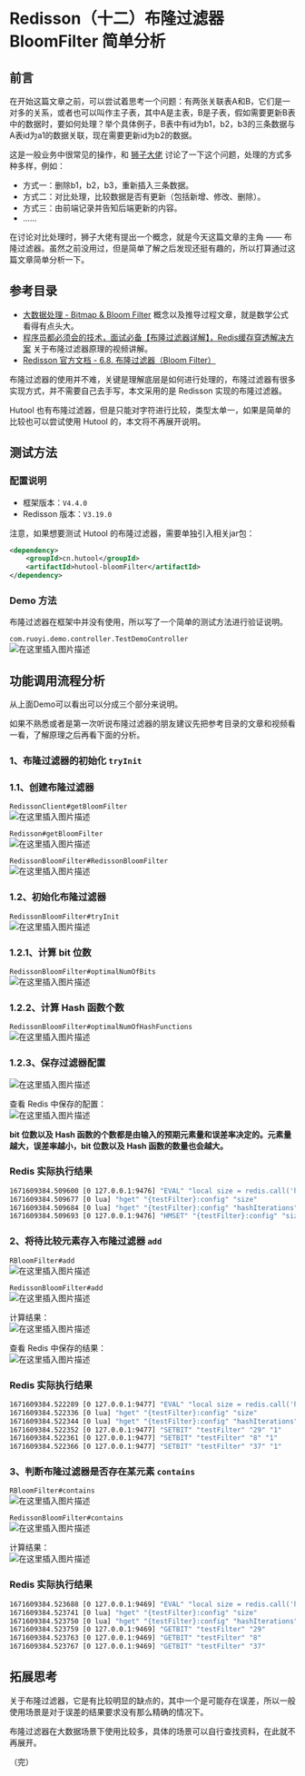 # Redisson（十二）布隆过滤器 BloomFilter 简单分析

## 前言
在开始这篇文章之前，可以尝试着思考一个问题：有两张关联表A和B，它们是一对多的关系，或者也可以叫作主子表，其中A是主表，B是子表，假如需要更新B表中的数据时，要如何处理？举个具体例子，B表中有id为b1，b2，b3的三条数据与A表id为a1的数据关联，现在需要更新id为b2的数据。

这是一般业务中很常见的操作，和 [狮子大佬](https://blog.csdn.net/weixin_40461281?type=blog) 讨论了一下这个问题，处理的方式多种多样，例如：

- 方式一：删除b1，b2，b3，重新插入三条数据。
- 方式二：对比处理，比较数据是否有更新（包括新增、修改、删除）。
- 方式三：由前端记录并告知后端更新的内容。
- ……

在讨论对比处理时，狮子大佬有提出一个概念，就是今天这篇文章的主角 —— 布隆过滤器。虽然之前没用过，但是简单了解之后发现还挺有趣的，所以打算通过这篇文章简单分析一下。

## 参考目录
- [大数据处理 - Bitmap & Bloom Filter](https://pdai.tech/md/algorithm/alg-domain-bigdata-bloom-filter.html)
  概念以及推导过程文章，就是数学公式看得有点头大。
- [程序员都必须会的技术，面试必备【布隆过滤器详解】，Redis缓存穿透解决方案](https://www.bilibili.com/video/BV1zK4y1h7pA/?from=search&seid=14763921415889895354&spm_id_from=333.337.0.0&vd_source=dca8759c991b506f3d448d193ec9c4ca)
  关于布隆过滤器原理的视频讲解。
- [Redisson 官方文档 - 6.8. 布隆过滤器（Bloom Filter）](https://github.com/redisson/redisson/wiki/6.-%E5%88%86%E5%B8%83%E5%BC%8F%E5%AF%B9%E8%B1%A1#68-%E5%B8%83%E9%9A%86%E8%BF%87%E6%BB%A4%E5%99%A8bloom-filter)

布隆过滤器的使用并不难，关键是理解底层是如何进行处理的，布隆过滤器有很多实现方式，并不需要自己去手写，本文采用的是 Redisson 实现的布隆过滤器。

Hutool 也有布隆过滤器，但是只能对字符进行比较，类型太单一，如果是简单的比较也可以尝试使用 Hutool 的，本文将不再展开说明。

## 测试方法
### 配置说明
- 框架版本：`V4.4.0`
- Redisson 版本：`V3.19.0`

注意，如果想要测试 Hutool 的布隆过滤器，需要单独引入相关jar包：

```xml
<dependency>
    <groupId>cn.hutool</groupId>
    <artifactId>hutool-bloomFilter</artifactId>
</dependency>
```

### Demo 方法
布隆过滤器在框架中并没有使用，所以写了一个简单的测试方法进行验证说明。<br>

`com.ruoyi.demo.controller.TestDemoController`<br>
![在这里插入图片描述](img12/ea1db26d67534411876e767fa5fe7e1e.png)<br>
## 功能调用流程分析
从上面Demo可以看出可以分成三个部分来说明。

如果不熟悉或者是第一次听说布隆过滤器的朋友建议先把参考目录的文章和视频看一看，了解原理之后再看下面的分析。
### 1、布隆过滤器的初始化 `tryInit`
### 1.1、创建布隆过滤器
`RedissonClient#getBloomFilter`<br>
![在这里插入图片描述](img12/42c570d264f7471e9ca9890177dc4260.png)

`Redisson#getBloomFilter`<br>
![在这里插入图片描述](img12/9a165f77e7954f259b560efae58b445e.png)

`RedissonBloomFilter#RedissonBloomFilter`<br>
![在这里插入图片描述](img12/17420d5adb954ab1a7dffe2762488f7c.png)
### 1.2、初始化布隆过滤器
`RedissonBloomFilter#tryInit`<br>
![在这里插入图片描述](img12/c1294b2c46aa4be88ba0caeac14d6d11.png)
### 1.2.1、计算 bit 位数
`RedissonBloomFilter#optimalNumOfBits`<br>
![在这里插入图片描述](img12/c6d6d0920e434bebb44f16680e862c25.png)
### 1.2.2、计算 Hash 函数个数
`RedissonBloomFilter#optimalNumOfHashFunctions`<br>
![在这里插入图片描述](img12/1ebf2493f6e2499aa431c854f56bd7a2.png)
### 1.2.3、保存过滤器配置
![在这里插入图片描述](img12/10ef96cfcc084ca8ad3689e1f6fdec16.png)

查看 Redis 中保存的配置：<br>
![在这里插入图片描述](img12/80a4b056ab304e569bb5319a3a738b55.png)

**bit 位数以及 Hash 函数的个数都是由输入的预期元素量和误差率决定的。元素量越大，误差率越小，bit 位数以及 Hash 函数的数量也会越大。**

### Redis 实际执行结果

```bash
1671609384.509600 [0 127.0.0.1:9476] "EVAL" "local size = redis.call('hget', KEYS[1], 'size');local hashIterations = redis.call('hget', KEYS[1], 'hashIterations');assert(size == false and hashIterations == false, 'Bloom filter config has been changed')" "1" "{testFilter}:config" "47" "3"
1671609384.509677 [0 lua] "hget" "{testFilter}:config" "size"
1671609384.509684 [0 lua] "hget" "{testFilter}:config" "hashIterations"
1671609384.509693 [0 127.0.0.1:9476] "HMSET" "{testFilter}:config" "size" "47" "hashIterations" "3" "expectedInsertions" "10" "falseProbability" "0.1"
```

### 2、将待比较元素存入布隆过滤器 `add`
`RBloomFilter#add`<br>
![在这里插入图片描述](img12/5ef12abf1e6c48eeac02f6bcf58f62d1.png)

`RedissonBloomFilter#add`<br>
![在这里插入图片描述](img12/9d2559479ed346ecb07cc4bff084ee17.png)

计算结果：<br>
![在这里插入图片描述](img12/6fdcfddc43f048d387e5dcdd29b66ef1.png)

查看 Redis 中保存的结果：<br>
![在这里插入图片描述](img12/e966b61207c049b8acde4cd4f1d4f410.png)

### Redis 实际执行结果

```bash
1671609384.522289 [0 127.0.0.1:9477] "EVAL" "local size = redis.call('hget', KEYS[1], 'size');local hashIterations = redis.call('hget', KEYS[1], 'hashIterations');assert(size == ARGV[1] and hashIterations == ARGV[2], 'Bloom filter config has been changed')" "1" "{testFilter}:config" "47" "3"
1671609384.522336 [0 lua] "hget" "{testFilter}:config" "size"
1671609384.522344 [0 lua] "hget" "{testFilter}:config" "hashIterations"
1671609384.522352 [0 127.0.0.1:9477] "SETBIT" "testFilter" "29" "1"
1671609384.522361 [0 127.0.0.1:9477] "SETBIT" "testFilter" "8" "1"
1671609384.522366 [0 127.0.0.1:9477] "SETBIT" "testFilter" "37" "1"
```

### 3、判断布隆过滤器是否存在某元素 `contains`
`RBloomFilter#contains`<br>
![在这里插入图片描述](img12/9d2d7d4994f54e3eb83ff05fbfa8aabb.png)

`RedissonBloomFilter#contains`<br>
![在这里插入图片描述](img12/d7faa5e606c84744adaa22c055b548cb.png)

计算结果：<br>
![在这里插入图片描述](img12/50e73c890abf4427b6c126eb0f06ca67.png)
### Redis 实际执行结果

```bash
1671609384.523688 [0 127.0.0.1:9469] "EVAL" "local size = redis.call('hget', KEYS[1], 'size');local hashIterations = redis.call('hget', KEYS[1], 'hashIterations');assert(size == ARGV[1] and hashIterations == ARGV[2], 'Bloom filter config has been changed')" "1" "{testFilter}:config" "47" "3"
1671609384.523741 [0 lua] "hget" "{testFilter}:config" "size"
1671609384.523750 [0 lua] "hget" "{testFilter}:config" "hashIterations"
1671609384.523759 [0 127.0.0.1:9469] "GETBIT" "testFilter" "29"
1671609384.523763 [0 127.0.0.1:9469] "GETBIT" "testFilter" "8"
1671609384.523767 [0 127.0.0.1:9469] "GETBIT" "testFilter" "37"
```

## 拓展思考
关于布隆过滤器，它是有比较明显的缺点的，其中一个是可能存在误差，所以一般使用场景是对于误差的结果要求没有那么精确的情况下。

布隆过滤器在大数据场景下使用比较多，具体的场景可以自行查找资料，在此就不再展开。

（完）